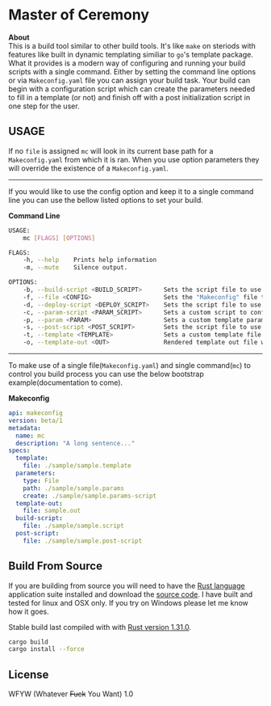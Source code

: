 # Master of Ceremony

**About**   
This is a build tool similar to other build tools.  It's like `make` on steriods with features like built in dynamic templating similiar to `go`'s template package.  What it provides is a modern way of configuring and running your build scripts with a single command.  Either by setting the command line options or via `Makeconfig.yaml` file you can assign your build task.  Your build can begin with a configuration script which can create the parameters needed to fill in a template (or not) and finish off with a post initialization script in one step for the user.

## USAGE

If no `file` is assigned `mc` will look in its current base path for a `Makeconfig.yaml` from which it is ran.  When you use option parameters they will override the existence of a `Makeconfig.yaml`.  

---

If you would like to use the config option and keep it to a single command line you can use the bellow listed options to set your build.

**Command Line**   
```bash
USAGE:
    mc [FLAGS] [OPTIONS]

FLAGS:
    -h, --help    Prints help information
    -m, --mute    Silence output.

OPTIONS:
    -b, --build-script <BUILD_SCRIPT>      Sets the script file to use for setting building software.
    -f, --file <CONFIG>                    Sets the "Makeconfig" file to use.
    -d, --deploy-script <DEPLOY_SCRIPT>    Sets the script file to use after _build script_.
    -c, --param-script <PARAM_SCRIPT>      Sets a custom script to configure parameters file at render time.
    -p, --param <PARAM>                    Sets a custom template parameters file.
    -s, --post-script <POST_SCRIPT>        Sets the script file to use after configuring template.
    -t, --template <TEMPLATE>              Sets a custom template file
    -o, --template-out <OUT>               Rendered template out file write location.
```
---    
To make use of a single file(`Makeconfig.yaml`) and single command(`mc`) to control you build process you can use the below bootstrap example(documentation to come).  
    
**Makeconfig**   
```YAML
api: makeconfig
version: beta/1
metadata:
  name: mc
  description: "A long sentence..."
specs:
  template:
    file: ./sample/sample.template
  parameters:
    type: File
    path: ./sample/sample.params
    create: ./sample/sample.params-script
  template-out:
    file: sample.out
  build-script:
    file: ./sample/sample.script
  post-script:
    file: ./sample/sample.post-script
```

## Build From Source
If you are building from source you will need to have the [Rust language ](https://rustup.rs/) application suite installed and download the [source code](https://webbrandon.github.io/mc).  I have built and tested for linux and OSX only.  If you try on Windows please let me know how it goes.

Stable build last compiled with with [Rust version 1.31.0](https://rustup.rs/).

```bash
cargo build
cargo install --force
```

## License  
WFYW (Whatever <s>Fuck</s> You Want) 1.0
